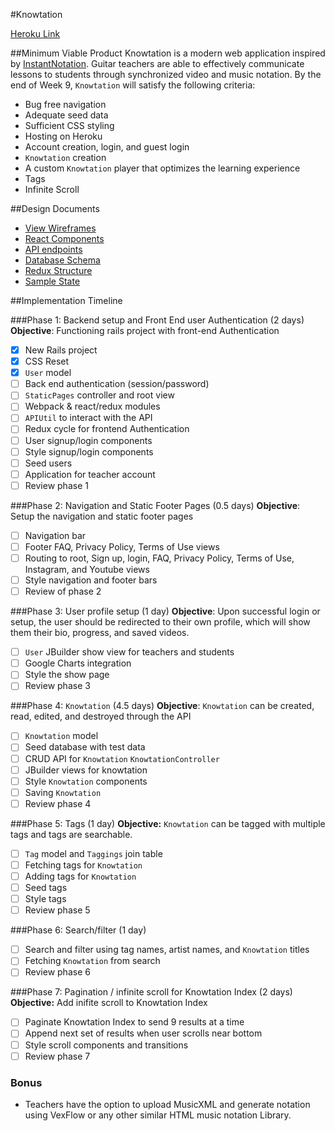 #Knowtation

[Heroku Link](http://heroku.com)

##Minimum Viable Product
Knowtation is a modern web application inspired by [InstantNotation](http://instantnotation.com). Guitar teachers are able to effectively communicate lessons to students through synchronized video and music notation. By the end of Week 9, `Knowtation` will satisfy the following criteria:

  * Bug free navigation
  * Adequate seed data
  * Sufficient CSS styling
  * Hosting on Heroku
  * Account creation, login, and guest login
  * `Knowtation` creation
  * A custom `Knowtation` player that optimizes the learning experience
  * Tags
  * Infinite Scroll

##Design Documents
  * [View Wireframes](./wireframes/)
  * [React Components](./component-heirarchy.md)
  * [API endpoints](./api-endpoints.md)
  * [Database Schema](./schema.md)
  * [Redux Structure](./redux-structure.md)
  * [Sample State](./sample-state.md)

##Implementation Timeline

###Phase 1: Backend setup and Front End user Authentication (2 days)
**Objective**: Functioning rails project with front-end Authentication
  - [x] New Rails project
  - [x] CSS Reset
  - [x] `User` model
  - [ ] Back end authentication (session/password)
  - [ ] `StaticPages` controller and root view
  - [ ] Webpack & react/redux modules
  - [ ] `APIUtil` to interact with the API
  - [ ] Redux cycle for frontend Authentication
  - [ ] User signup/login components
  - [ ] Style signup/login components
  - [ ] Seed users
  - [ ] Application for teacher account
  - [ ] Review phase 1

###Phase 2: Navigation and Static Footer Pages (0.5 days)
**Objective**: Setup the navigation and static footer pages
  - [ ] Navigation bar
  - [ ] Footer FAQ, Privacy Policy, Terms of Use views
  - [ ] Routing to root, Sign up, login, FAQ, Privacy Policy, Terms of Use, Instagram, and Youtube views
  - [ ] Style navigation and footer bars
  - [ ] Review of phase 2

###Phase 3: User profile setup (1 day)
**Objective**: Upon successful login or setup, the user should be redirected to their own profile, which will show them their bio, progress, and saved videos.
  - [ ] `User` JBuilder show view for teachers and students
  - [ ] Google Charts integration
  - [ ] Style the show page
  - [ ] Review phase 3

###Phase 4: `Knowtation` (4.5 days)
**Objective**: `Knowtation` can be created, read, edited, and destroyed through the API
  - [ ] `Knowtation` model
  - [ ] Seed database with test data
  - [ ] CRUD API for `Knowtation` `KnowtationController`
  - [ ] JBuilder views for knowtation
  - [ ] Style `Knowtation` components
  - [ ] Saving `Knowtation`
  - [ ] Review phase 4

###Phase 5: Tags (1 day)
**Objective:** `Knowtation` can be tagged with multiple tags and tags are searchable.
  - [ ] `Tag` model and `Taggings` join table
  - [ ] Fetching tags for `Knowtation`
  - [ ] Adding tags for `Knowtation`
  - [ ] Seed tags
  - [ ] Style tags
  - [ ] Review phase 5

###Phase 6: Search/filter (1 day)
  - [ ] Search and filter using tag names, artist names, and `Knowtation` titles
  - [ ] Fetching `Knowtation` from search
  - [ ] Review phase 6

###Phase 7: Pagination / infinite scroll for Knowtation Index (2 days)
**Objective:** Add inifite scroll to Knowtation Index
  - [ ] Paginate Knowtation Index to send 9 results at a time
  - [ ] Append next set of results when user scrolls near bottom
  - [ ] Style scroll components and transitions
  - [ ] Review phase 7

### Bonus
  * Teachers have the option to upload MusicXML and generate notation using VexFlow or any other similar HTML music notation Library.
